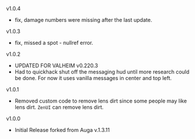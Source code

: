 v1.0.4
- fix, damage numbers were missing after the last update.

v1.0.3
- fix, missed a spot - nullref error.

v1.0.2
- UPDATED FOR VALHEIM v0.220.3
- Had to quickhack shut off the messaging hud until more research could be done.  For now it uses vanilla messages in center and top left.

v1.0.1 
- Removed custom code to remove lens dirt since some people may like lens dirt.  `ZenUI` can remove lens dirt.

v1.0.0 
- Initial Release forked from Auga v.1.3.11
